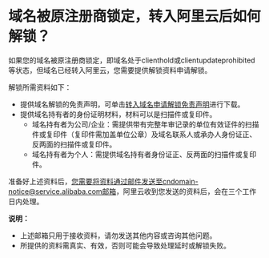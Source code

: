 # 域名被原注册商锁定，转入阿里云后如何解锁？

如果您的域名被原注册商锁定，即域名处于clienthold或clientupdateprohibited等状态，但域名已经转入阿里云，您需要提供解锁资料申请解锁。

解锁所需资料如下：

-   提供域名解锁的免责声明，可单击[转入域名申请解锁免责声明](http://aliyunhelp.oss-cn-hangzhou.aliyuncs.com/aliyunhelp/20120529163809562.doc)进行下载。
-   提供域名持有者的身份证明材料，材料可以是扫描件或复印件。
    -   域名持有者为公司/企业：需提供带有完整年审记录的单位有效证件的扫描件或复印件（复印件需加盖单位公章）及域名联系人或承办人身份证正、反两面的扫描件或复印件。
    -   域名持有者为个人：需提供域名持有者身份证正、反两面的扫描件或复印件。

准备好上述资料后，您需要将资料通过邮件发送至cndomain-notice@service.alibaba.com邮箱，阿里云收到您发送的资料后，会在三个工作日内处理。

**说明：**

-   上述邮箱只用于接收资料，请勿发送其他内容或咨询其他问题。
-   所提供的资料需真实、有效，否则可能会导致处理延时或解锁失败。

